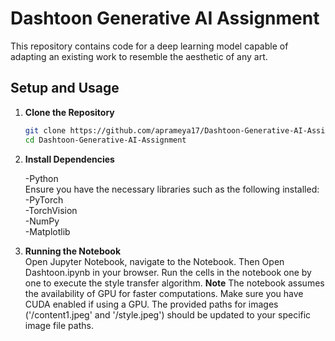 # Dashtoon Generative AI Assignment

This repository contains code for a deep learning model capable of adapting an existing work to resemble the aesthetic of any art.

## Setup and Usage
1. **Clone the Repository**
   ```bash
   git clone https://github.com/aprameya17/Dashtoon-Generative-AI-Assignment.git
   cd Dashtoon-Generative-AI-Assignment

2. **Install Dependencies**

   -Python<br />
    Ensure you have the necessary libraries such as the following installed:<br />
-PyTorch <br />
-TorchVision <br />
-NumPy  <br />
-Matplotlib

3. **Running the Notebook**<br />
      Open Jupyter Notebook, navigate to the Notebook.
      Then Open Dashtoon.ipynb in your browser.
      Run the cells in the notebook one by one to execute the style transfer algorithm.
      **Note**
      The notebook assumes the availability of GPU for faster computations. Make sure you have CUDA enabled if using a GPU.
      The provided paths for images ('/content1.jpeg' and '/style.jpeg') should be updated to your specific image file paths.


